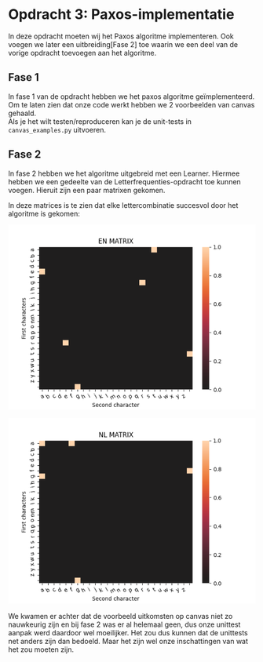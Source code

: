 # Opdracht 3: Paxos-implementatie
In deze opdracht moeten wij het Paxos algoritme implementeren. Ook voegen we later een uitbreiding[Fase 2] toe waarin we een deel van de vorige opdracht toevoegen aan het algoritme.

## Fase 1
In fase 1 van de opdracht hebben we het paxos algoritme geïmplementeerd. Om te laten zien dat onze code werkt hebben we 2 voorbeelden van canvas gehaald.  
Als je het wilt testen/reproduceren kan je de unit-tests in `canvas_examples.py` uitvoeren.

## Fase 2
In fase 2 hebben we het algoritme uitgebreid met een Learner. Hiermee hebben we een gedeelte van de Letterfrequenties-opdracht toe kunnen voegen. Hieruit zijn een paar matrixen gekomen.

In deze matrices is te zien dat elke lettercombinatie succesvol door het algoritme is gekomen:

![English heatmap](paxos/images/en-matrix.png)

![Dutch heatmap](paxos/images/nl-matrix.png)

We kwamen er achter dat de voorbeeld uitkomsten op canvas niet zo nauwkeurig zijn en bij fase 2 was er al helemaal geen, dus onze unittest aanpak werd daardoor wel moeilijker.
Het zou dus kunnen dat de unittests net anders zijn dan bedoeld. Maar het zijn wel onze inschattingen van wat het zou moeten zijn.